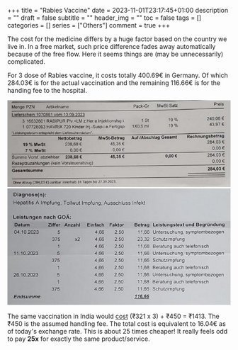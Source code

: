+++
title = "Rabies Vaccine"
date = 2023-11-01T23:17:45+01:00
description = ""
draft = false
subtitle = ""
header_img = ""
toc = false
tags = []
categories = []
series = ["Others"]
comment = true
+++

The cost for the medicine differs by a huge factor based on the country we live in. In a free market, such price difference fades away automatically because of the free flow. Here it seems things are (may be unnecessarily) complicated.

For 3 dose of Rabies vaccine, it costs totally 400.69€ in Germany. Of which 284.03€ is for the actual vaccination and the remaining 116.66€ is for the handing fee to the hospital.

<img src="img/Rabipur_Injection.png" title="Vaccination Cost" width="700">  

<img src="img/Rabipur_Service.png" title="Handling Cost" width="700">  


The same vaccination in India would [cost](https://www.1mg.com/drugs/rabipur-vaccine-143726?wpsrc=Google+Organic+Search) (₹321 x 3) + ₹450 = ₹1413. The ₹450 is the assumed handling fee. The total cost is equivalent to 16.04€ as of today's exchange rate.  This is about 25 times cheaper! It really feels odd to pay **25x** for exactly the same product/service.

